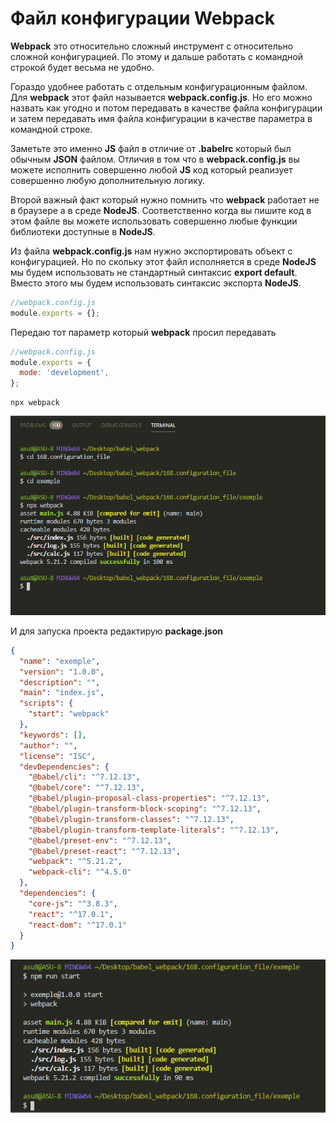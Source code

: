 # Файл конфигурации Webpack

**Webpack** это относительно сложный инструмент с относительно сложной конфигурацией. По этому и дальше работать с командной строкой будет весьма не удобно.

Гораздо удобнее работать с отдельным конфигурационным файлом. Для **webpack** этот файл называется **webpack.config.js**. Но его можно назвать как угодно и потом передавать в качестве файла конфигурации и затем передавать имя файла конфигурации в качестве параметра в командной строке.

Заметьте это именно **JS** файл в отличие от **.babelrc** который был обычным **JSON** файлом. Отличия в том что в **webpack.config.js** вы можете исполнить совершенно любой **JS** код который реализует совершенно любую дополнительную логику.

Второй важный факт который нужно помнить что **webpack** работает не в браузере а в среде **NodeJS**. Соответственно когда вы пишите код в этом файле вы можете использовать совершенно любые функции библиотеки доступные в **NodeJS**.

Из файла **webpack.config.js** нам нужно экспортировать объект с конфигурацией. Но по скольку этот файл исполняется в среде **NodeJS** мы будем использовать не стандартный синтаксис **export default**. Вместо этого мы будем использовать синтаксис экспорта **NodeJS**.

```js
//webpack.config.js
module.exports = {};
```

Передаю тот параметр который **webpack** просил передавать

```js
//webpack.config.js
module.exports = {
  mode: 'development',
};
```

```shell
npx webpack
```

![](img/001.png)

И для запуска проекта редактирую **package.json**

```json
{
  "name": "exemple",
  "version": "1.0.0",
  "description": "",
  "main": "index.js",
  "scripts": {
    "start": "webpack"
  },
  "keywords": [],
  "author": "",
  "license": "ISC",
  "devDependencies": {
    "@babel/cli": "^7.12.13",
    "@babel/core": "^7.12.13",
    "@babel/plugin-proposal-class-properties": "^7.12.13",
    "@babel/plugin-transform-block-scoping": "^7.12.13",
    "@babel/plugin-transform-classes": "^7.12.13",
    "@babel/plugin-transform-template-literals": "^7.12.13",
    "@babel/preset-env": "^7.12.13",
    "@babel/preset-react": "^7.12.13",
    "webpack": "^5.21.2",
    "webpack-cli": "^4.5.0"
  },
  "dependencies": {
    "core-js": "^3.8.3",
    "react": "^17.0.1",
    "react-dom": "^17.0.1"
  }
}
```

![](img/002.png)
